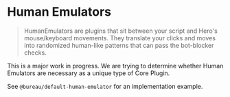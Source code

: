 # Human Emulators

> HumanEmulators are plugins that sit between your script and Hero's mouse/keyboard movements. They translate your clicks and moves into randomized human-like patterns that can pass the bot-blocker checks.

This is a major work in progress. We are trying to determine whether Human Emulators are necessary as a unique type of Core Plugin.

See `@bureau/default-human-emulator` for an implementation example. 
